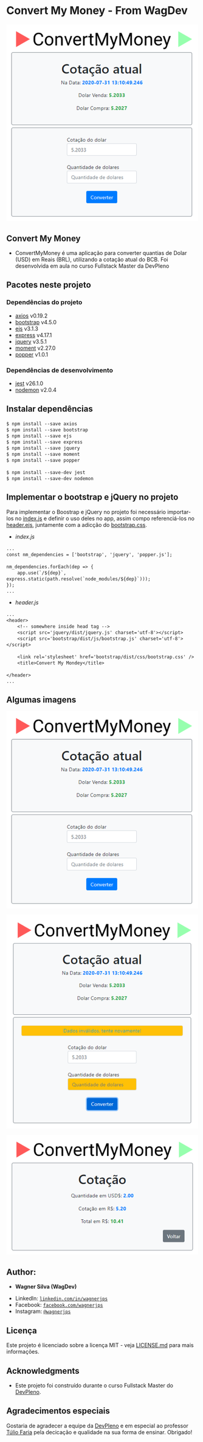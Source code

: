 # Convert My Money - From WagDev

<a href="convertmymoney-wagdev.vercel.app"><img src="public/convert_001.png" title="Convert My Money" alt="Convert My Money"></a>

## Convert My Money

* ConvertMyMoney é uma aplicação para converter quantias de Dolar (USD) em Reais (BRL), utilizando a cotação atual do BCB. Foi desenvolvida em aula no curso Fullstack Master da DevPleno

## Pacotes neste projeto

### Dependências do projeto

* [axios](https://www.npmjs.com/package/axios) v0.19.2
* [bootstrap](https://www.npmjs.com/package/bootstrap) v4.5.0
* [ejs](https://www.npmjs.com/package/ejs) v3.1.3
* [express](https://www.npmjs.com/package/express) v4.17.1
* [jquery](https://www.npmjs.com/package/jquery) v3.5.1
* [moment](https://www.npmjs.com/package/moment) v2.27.0
* [popper](https://www.npmjs.com/package/popper) v1.0.1

### Dependências de desenvolvimento

* [jest](https://www.npmjs.com/package/jest) v26.1.0
* [nodemon](https://www.npmjs.com/package/nodemon) v2.0.4

## Instalar dependências

```shell
$ npm install --save axios
$ npm install --save bootstrap
$ npm install --save ejs
$ npm install --save express
$ npm install --save jquery
$ npm install --save moment
$ npm install --save popper

$ npm install --save-dev jest
$ npm install --save-dev nodemon
```

## Implementar o bootstrap e jQuery no projeto

Para implementar o Boostrap e jQuery no projeto foi necessário importar-los no [index.js](./index.js) e definir o uso deles no app, assim compo referenciá-los no [header.ejs](./views/header.ejs), juntamente com a adicção do [bootstrap.css](./node_modules/bootstrap/dist/css/bootstrap.css).

- *index.js*
````shell
...
const nm_dependencies = ['bootstrap', 'jquery', 'popper.js'];

nm_dependencies.forEach(dep => {
    app.use(`/${dep}`, express.static(path.resolve(`node_modules/${dep}`)));
});
...
````

- *header.js*
````shell
...
<header>
    <!-- somewhere inside head tag -->
    <script src='jquery/dist/jquery.js' charset='utf-8'></script>
    <script src='bootstrap/dist/js/bootstrap.js' charset='utf-8'></script>  
    
    <link rel='stylesheet' href='bootstrap/dist/css/bootstrap.css' />
    <title>Convert My Mondey</title>
    
</header>
...
````

## Algumas imagens

![Preview](./public/convert_001.png?raw=true)

![Preview](./public/convert_002.png?raw=true)

![Preview](./public/convert_003.png?raw=true)


## Author:

* **Wagner Silva (WagDev)**

- LinkedIn: <a href="https://www.linkedin.com/in/wagnerjps/" target="_blank">`linkedin.com/in/wagnerjps`</a>
- Facebook: <a href="https://www.facebook.com/wagnerjps" target="_blank">`facebook.com/wagnerjps`</a>
- Instagram: <a href="instagram.com/wagnerjps" target="_blank">`@wagnerjps`</a>


## Licença

Este projeto é licenciado sobre a licença MIT - veja [LICENSE.md](LICENSE.md) para mais informações.

## Acknowledgments

* Este projeto foi construído durante o curso Fullstack Master do [DevPleno](https://devpleno.com).

## Agradecimentos especiais
Gostaria de agradecer a equipe da [DevPleno](https://devpleno.com) e em especial ao professor [Túlio Faria](https://tuliofaria.dev/) pela decicação e qualidade na sua forma de ensinar. Obrigado!
